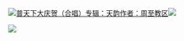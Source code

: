 [![](https://res.chinacath.cn/web/2024/11/08/1731030050068.png@!w100h100)普天下大庆贺（合唱）专辑：天韵作者：周至教区![](https://res.chinacath.cn/web/icon/play-128.png)](http://www.zhouzhidiocese.com/track/104098)

![](https://res.chinacath.cn/web/images/2022/12/01/1669880972884.jpg)